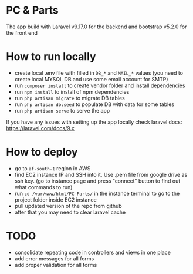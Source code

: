 # PC & Parts
The app build with Laravel v9.17.0 for the backend and bootstrap v5.2.0 for the front end 

# How to run locally

* create local .env file with filled in `DB_*` and `MAIL_*` values (you need to create local MYSQL DB and use some email account for SMTP)
* run `composer install` to create vendor folder and install dependencies
* run `npm install` to install of npm dependencies
* run `php artisan migrate` to migrate DB tables 
* run `php artisan db:seed` to populate DB with data for some tables
* run `php artisan serve` to serve the app 

If you have any issues with setting up the app locally check laravel docs: https://laravel.com/docs/9.x

# How to deploy 
* go to `af-south-1` region in AWS
* find EC2 instance IP and SSH into it. Use .pem file from google drive as ssh key. (go to instance page and press "connect" button to find out what commands to run)
* run `cd /var/www/html/PC-Parts/` in the instance terminal to go to the project folder inside EC2 instance
* pull updated version of the repo from github 
* after that you may need to clear laravel cache

# TODO
* consolidate repeating code in controllers and views in one place
* add error messages for all forms
* add proper validation for all forms
